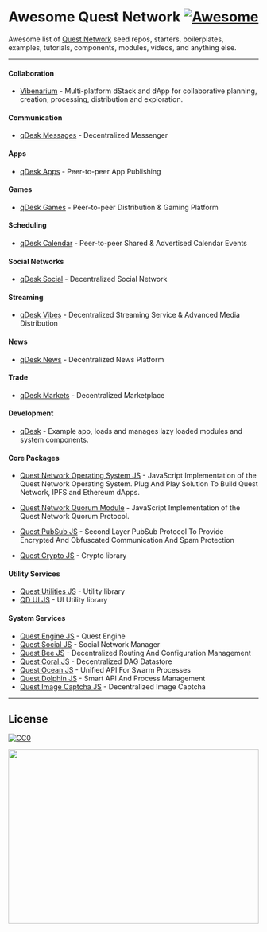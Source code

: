 # Awesome Quest Network [![Awesome](https://cdn.rawgit.com/sindresorhus/awesome/d7305f38d29fed78fa85652e3a63e154dd8e8829/media/badge.svg)](https://github.com/sindresorhus/awesome)

Awesome list of [Quest Network](https://github.com/QuestNetwork) seed repos, starters, boilerplates, examples, tutorials, components, modules, videos, and anything else.

---

#### Collaboration

* [Vibenarium](https://github.com/Vibenarium) - Multi-platform dStack and dApp for collaborative planning, creation, processing, distribution and exploration. 

#### Communication

* [qDesk Messages](https://github.com/QuestNetwork/qd-messages-ts) - Decentralized Messenger

#### Apps

* [qDesk Apps](https://github.com/QuestNetwork/qd-apps-ts) - Peer-to-peer App Publishing

#### Games

* [qDesk Games](https://github.com/QuestNetwork/qd-games-ts) - Peer-to-peer Distribution & Gaming Platform

#### Scheduling

* [qDesk Calendar](https://github.com/QuestNetwork/qd-calendar-ts) - Peer-to-peer Shared & Advertised Calendar Events

#### Social Networks

* [qDesk Social](https://github.com/QuestNetwork/qd-social-ts) - Decentralized Social Network 

#### Streaming

* [qDesk Vibes](https://github.com/QuestNetwork/qd-vibes-ts) - Decentralized Streaming Service & Advanced Media Distribution

#### News

* [qDesk News](https://github.com/QuestNetwork/qd-news-ts) - Decentralized News Platform 

#### Trade 

* [qDesk Markets](https://github.com/QuestNetwork/qd-market-ts) - Decentralized Marketplace

#### Development

* [qDesk](https://github.com/QuestNetwork/qDesk) - Example app, loads and manages lazy loaded modules and system components.

#### Core Packages

* [Quest Network Operating System JS](https://github.com/QuestNetwork/quest-os-js) - JavaScript Implementation of the Quest Network Operating System. Plug And Play Solution To Build Quest Network, IPFS and Ethereum dApps.

* [Quest Network Quorum Module](https://github.com/QuestNetwork/quest-quorum-js) - JavaScript Implementation of the Quest Network Quorum Protocol.

* [Quest PubSub JS](https://github.com/QuestNetwork/quest-pubsub-js) - Second Layer PubSub Protocol To Provide Encrypted And Obfuscated 
Communication And Spam Protection

* [Quest Crypto JS](https://github.com/QuestNetwork/quest-crypto-js) - Crypto library

#### Utility Services 
* [Quest Utilities JS](https://github.com/QuestNetwork/quest-utilities-js) - Utility library
* [QD UI JS](https://github.com/QuestNetwork/qd-ui-js) - UI Utility library


#### System Services 
* [Quest Engine JS](https://github.com/QuestNetwork/quest-engine-js) - Quest Engine
* [Quest Social JS](https://github.com/QuestNetwork/quest-social-js) - Social Network Manager
* [Quest Bee JS](https://github.com/QuestNetwork/quest-bee-js) - Decentralized Routing And Configuration Management
* [Quest Coral JS](https://github.com/QuestNetwork/quest-coral-js) - Decentralized DAG Datastore 
* [Quest Ocean JS](https://github.com/QuestNetwork/quest-ocean-js) - Unified API For Swarm Processes
* [Quest Dolphin JS](https://github.com/QuestNetwork/quest-dolphin-js) - Smart API And Process Management
* [Quest Image Captcha JS](https://github.com/QuestNetwork/quest-image-captcha-js) - Decentralized Image Captcha



---

## License

[![CC0](https://licensebuttons.net/p/zero/1.0/88x31.png)](https://creativecommons.org/publicdomain/zero/1.0/)

<img src='qngif2.gif' width=100% height=30% />

